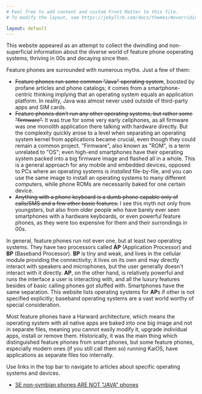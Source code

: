 ```yaml
---
# Feel free to add content and custom Front Matter to this file.
# To modify the layout, see https://jekyllrb.com/docs/themes/#overriding-theme-defaults

layout: default
---
```

<p>This website appeared as an attempt to collect the dwindling and non-superficial information about the diverse world of feature phone ooperating systems, thriving in 00s and decaying since then.</p>

<p>Feature phones are surrounded with numerous myths. Just a few of them:

<ul>
<li><s>Feature phones run some common "Java" operating system</s>, boosted by profane articles and phone catalogs; it comes from a smartphone-centric thinking implying that an operating system equals an application platform. In reality, Java was almost never used outside of third-party apps and SIM cards.</li>
<li><s>Feature phones don't run any other operating systems, but rather some "firmware".</s> It was true for some very early cellphones, as all firmware was one monolith application there talking with hardware directly. But the complexity quickly arose to a level when separating an operating system kernel from applications became crucial, even though they could remain a common project. "Firmware", also known as "ROM", is a term unrelated to "OS"; even high-end smartphones have their operating system packed into a big firmware image and flashed all in a whole. This is a general approach for any mobile and embedded devices, opposed to PCs where an operating systems is <em>installed</em> file-by-file, and you can use the same image to install an operating systems to many different computers, while phone ROMs are necessarily baked for one certain device.</li>
<li><s>Anything with a phone keyboard is a dumb phone capable only of calls/SMS and a few other basic features.</s> I see this myth not only from youngsters, but also from older people who have barely ever seen smartphones with a hardware keyboards, or even powerful feature phones, as they were too expensive for them and their surrondings in 00s.</li>
</ul>
</p>

<p>In general, feature phones run not even one, but at least <em>two</em> operating systems. They have two processors called <strong>AP</strong> (Application Processor) and <strong>BP</strong> (Baseband Processor). <strong>BP</strong> is tiny and weak, and lives in the cellular module providing the connectivity; it lives on its own and may directly interact with speakers and microphones, but the user generally doesn't interact with it directly. <strong>AP</strong>, on the other hand, is relatively powerful and runs the interface a user is interacting with, and all the luxury features besides of basic calling phones got stuffed with. Smartphones have the same separation. This website lists operating systems for <strong>AP</strong>s if other is not specified explicitly; baseband operating systems are a vast world worthy of special consideration.</p>

<p>Most feature phones have a Harward architecture, which means the operating system with all native apps are baked into one big image and not in separate files, meaning you cannot easily modify it, upgrade individual apps, install or remove them. Historically, it was the main thing which distinguished feature phones from smart phones, but some feature phones, especially modern ones (if you still call them so) running KaiOS, have applications as separate files too internally.</p>

<p>Use links in the top bar to navigate to articles about specific operating systems and devices.</p>

* [SE non-symbian phones ARE NOT "JAVA" phones](https://www.esato.com/board/viewtopic.php?topic=169033)
